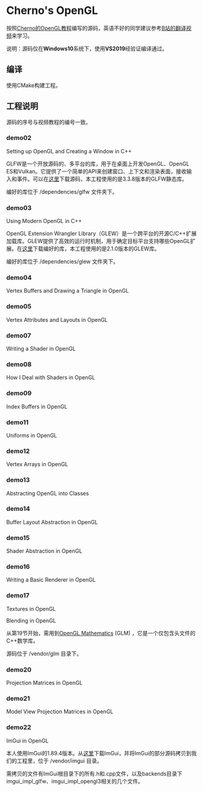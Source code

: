 # Cherno's OpenGL

按照[Cherno的OpenGL教程](https://www.youtube.com/playlist?list=PLlrATfBNZ98foTJPJ_Ev03o2oq3-GGOS2)编写的源码，英语不好的同学建议参考[B站的翻译视频](https://www.bilibili.com/video/BV1Ni4y1o7Au/)来学习。

说明：源码仅在**Windows10**系统下，使用**VS2019**经验证编译通过。

## 编译

使用CMake构建工程。

## 工程说明

源码的序号与视频教程的编号一致。

### demo02

Setting up OpenGL and Creating a Window in C++

GLFW是一个开放源码的、多平台的库，用于在桌面上开发OpenGL、OpenGL ES和Vulkan。它提供了一个简单的API来创建窗口、上下文和渲染表面，接收输入和事件。可以在[这里](https://www.glfw.org/download.html)下载源码，本工程使用的是3.3.8版本的GLFW静态库。

编好的库位于 <root>/dependencies/glfw 文件夹下。

### demo03

Using Modern OpenGL in C++

OpenGL Extension Wrangler Library（GLEW）是一个跨平台的开源C/C++扩展加载库。GLEW提供了高效的运行时机制，用于确定目标平台支持哪些OpenGL扩展。在[这里](https://glew.sourceforge.net/)下载编好的库，本工程使用的是2.1.0版本的GLEW库。

编好的库位于 <root>/dependencies/glew 文件夹下。

### demo04

Vertex Buffers and Drawing a Triangle in OpenGL

### demo05

Vertex Attributes and Layouts in OpenGL

### demo07

Writing a Shader in OpenGL

### demo08

How I Deal with Shaders in OpenGL

### demo09

Index Buffers in OpenGL

### demo11

Uniforms in OpenGL

### demo12

Vertex Arrays in OpenGL

### demo13

Abstracting OpenGL into Classes

### demo14

Buffer Layout Abstraction in OpenGL

### demo15

Shader Abstraction in OpenGL

### demo16

Writing a Basic Renderer in OpenGL

### demo17

Textures in OpenGL

Blending in OpenGL

从第19节开始，需用到[OpenGL Mathematics](https://github.com/g-truc/glm) (GLM) ，它是一个仅包含头文件的C++数学库。

源码位于 <root>/vendor/glm 目录下。

### demo20

Projection Matrices in OpenGL

### demo21

Model View Projection Matrices in OpenGL

### demo22

ImGui in OpenGL

本人使用ImGui的1.89.4版本。从[这里](https://github.com/ocornut/imgui)下载ImGui，并将ImGui的部分源码拷贝到我们的工程里，位于 <root>/vendor/imgui 目录。

需拷贝的文件有ImGui根目录下的所有.h和.cpp文件，以及backends目录下imgui_impl_glfw、imgui_impl_opengl3相关的几个文件。

